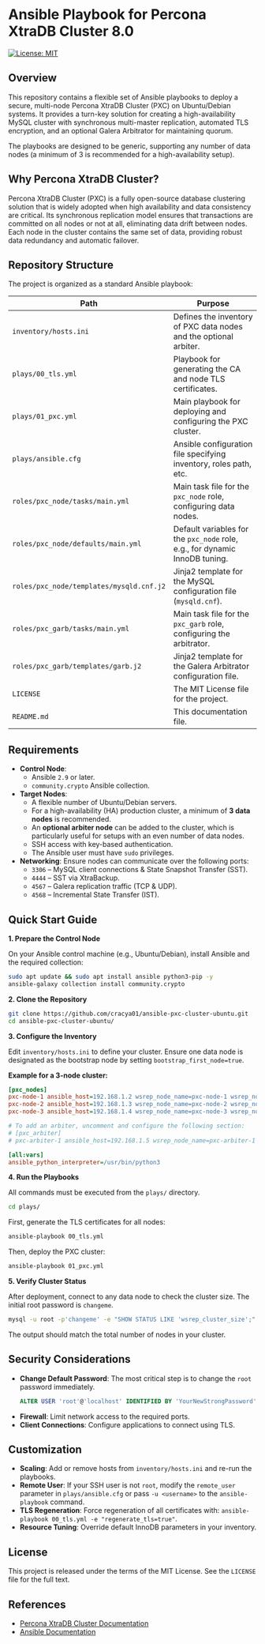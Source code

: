# Ansible Playbook for Percona XtraDB Cluster 8.0

[![License: MIT](https://img.shields.io/badge/License-MIT-yellow.svg)](https://opensource.org/licenses/MIT)

## Overview

This repository contains a flexible set of Ansible playbooks to deploy a secure, multi-node Percona XtraDB Cluster (PXC) on Ubuntu/Debian systems. It provides a turn-key solution for creating a high-availability MySQL cluster with synchronous multi-master replication, automated TLS encryption, and an optional Galera Arbitrator for maintaining quorum.

The playbooks are designed to be generic, supporting any number of data nodes (a minimum of 3 is recommended for a high-availability setup).

## Why Percona XtraDB Cluster?

Percona XtraDB Cluster (PXC) is a fully open-source database clustering solution that is widely adopted when high availability and data consistency are critical. Its synchronous replication model ensures that transactions are committed on all nodes or not at all, eliminating data drift between nodes. Each node in the cluster contains the same set of data, providing robust data redundancy and automatic failover.

## Repository Structure

The project is organized as a standard Ansible playbook:

| Path                             | Purpose                                                                                |
| -------------------------------- | -------------------------------------------------------------------------------------- |
| `inventory/hosts.ini`            | Defines the inventory of PXC data nodes and the optional arbiter.                      |
| `plays/00_tls.yml`               | Playbook for generating the CA and node TLS certificates.                              |
| `plays/01_pxc.yml`               | Main playbook for deploying and configuring the PXC cluster.                           |
| `plays/ansible.cfg`              | Ansible configuration file specifying inventory, roles path, etc.                      |
| `roles/pxc_node/tasks/main.yml`  | Main task file for the `pxc_node` role, configuring data nodes.                        |
| `roles/pxc_node/defaults/main.yml`| Default variables for the `pxc_node` role, e.g., for dynamic InnoDB tuning.            |
| `roles/pxc_node/templates/mysqld.cnf.j2` | Jinja2 template for the MySQL configuration file (`mysqld.cnf`).                         |
| `roles/pxc_garb/tasks/main.yml`  | Main task file for the `pxc_garb` role, configuring the arbitrator.                    |
| `roles/pxc_garb/templates/garb.j2` | Jinja2 template for the Galera Arbitrator configuration file.                            |
| `LICENSE`                        | The MIT License file for the project.                                                  |
| `README.md`                      | This documentation file.                                                               |

## Requirements

- **Control Node**:
    - Ansible `2.9` or later.
    - `community.crypto` Ansible collection.
- **Target Nodes**:
    - A flexible number of Ubuntu/Debian servers.
    - For a high-availability (HA) production cluster, a minimum of **3 data nodes** is recommended.
    - An **optional arbiter node** can be added to the cluster, which is particularly useful for setups with an even number of data nodes.
    - SSH access with key-based authentication.
    - The Ansible user must have `sudo` privileges.
- **Networking**: Ensure nodes can communicate over the following ports:
    - `3306` – MySQL client connections & State Snapshot Transfer (SST).
    - `4444` – SST via XtraBackup.
    - `4567` – Galera replication traffic (TCP & UDP).
    - `4568` – Incremental State Transfer (IST).

## Quick Start Guide

**1. Prepare the Control Node**

On your Ansible control machine (e.g., Ubuntu/Debian), install Ansible and the required collection:
```bash
sudo apt update && sudo apt install ansible python3-pip -y
ansible-galaxy collection install community.crypto
```

**2. Clone the Repository**
```bash
git clone https://github.com/cracya01/ansible-pxc-cluster-ubuntu.git
cd ansible-pxc-cluster-ubuntu/
```

**3. Configure the Inventory**

Edit `inventory/hosts.ini` to define your cluster. Ensure one data node is designated as the bootstrap node by setting `bootstrap_first_node=true`.

**Example for a 3-node cluster:**
```ini
[pxc_nodes]
pxc-node-1 ansible_host=192.168.1.2 wsrep_node_name=pxc-node-1 wsrep_node_address=192.168.1.2 server_id=101 bootstrap_first_node=true
pxc-node-2 ansible_host=192.168.1.3 wsrep_node_name=pxc-node-2 wsrep_node_address=192.168.1.3 server_id=102
pxc-node-3 ansible_host=192.168.1.4 wsrep_node_name=pxc-node-3 wsrep_node_address=192.168.1.4 server_id=103

# To add an arbiter, uncomment and configure the following section:
# [pxc_arbiter]
# pxc-arbiter-1 ansible_host=192.168.1.5 wsrep_node_name=pxc-arbiter-1 wsrep_node_address=192.168.1.5

[all:vars]
ansible_python_interpreter=/usr/bin/python3
```

**4. Run the Playbooks**

All commands must be executed from the `plays/` directory.
```bash
cd plays/
```

First, generate the TLS certificates for all nodes:
```bash
ansible-playbook 00_tls.yml
```

Then, deploy the PXC cluster:
```bash
ansible-playbook 01_pxc.yml
```

**5. Verify Cluster Status**

After deployment, connect to any data node to check the cluster size. The initial root password is `changeme`.
```bash
mysql -u root -p'changeme' -e "SHOW STATUS LIKE 'wsrep_cluster_size';"
```
The output should match the total number of nodes in your cluster.

## Security Considerations

- **Change Default Password**: The most critical step is to change the `root` password immediately.
  ```sql
  ALTER USER 'root'@'localhost' IDENTIFIED BY 'YourNewStrongPassword';
  ```
- **Firewall**: Limit network access to the required ports.
- **Client Connections**: Configure applications to connect using TLS.

## Customization

- **Scaling**: Add or remove hosts from `inventory/hosts.ini` and re-run the playbooks.
- **Remote User**: If your SSH user is not `root`, modify the `remote_user` parameter in `plays/ansible.cfg` or pass `-u <username>` to the `ansible-playbook` command.
- **TLS Regeneration**: Force regeneration of all certificates with: `ansible-playbook 00_tls.yml -e "regenerate_tls=true"`.
- **Resource Tuning**: Override default InnoDB parameters in your inventory.

## License

This project is released under the terms of the MIT License. See the `LICENSE` file for the full text.

## References

- [Percona XtraDB Cluster Documentation](https://www.percona.com/doc/percona-xtradb-cluster/8.0/index.html)
- [Ansible Documentation](https://docs.ansible.com/)
